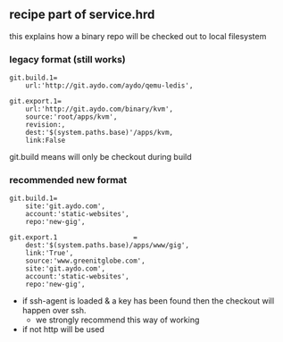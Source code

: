 ## recipe part of service.hrd

this explains how a binary repo will be checked out to local filesystem

### legacy format (still works)

```
git.build.1=
    url:'http://git.aydo.com/aydo/qemu-ledis',

git.export.1=
    url:'http://git.aydo.com/binary/kvm',
    source:'root/apps/kvm',
    revision:,
    dest:'$(system.paths.base)'/apps/kvm,
    link:False

```

git.build means will only be checkout during build


### recommended new format

```
git.build.1=
    site:'git.aydo.com',
    account:'static-websites',
    repo:'new-gig',

git.export.1                   =
    dest:'$(system.paths.base)/apps/www/gig',
    link:'True',
    source:'www.greenitglobe.com',
    site:'git.aydo.com',
    account:'static-websites',
    repo:'new-gig',
```

- if ssh-agent is loaded & a key has been found then the checkout will happen over ssh.
    - we strongly recommend this way of working
- if not http will be used